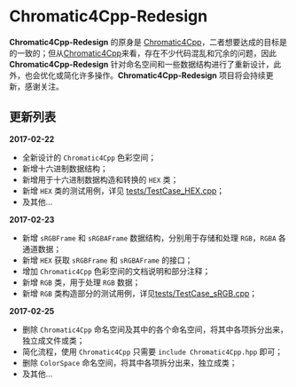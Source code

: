 # Chromatic4Cpp-Redesign
**Chromatic4Cpp-Redesign** 的原身是 [Chromatic4Cpp](https://github.com/DoooReyn/Chromatic4cpp)，二者想要达成的目标是的一致的；但从[Chromatic4Cpp](https://github.com/DoooReyn/Chromatic4cpp)来看，存在不少代码混乱和冗余的问题，因此 **Chromatic4Cpp-Redesign** 针对命名空间和一些数据结构进行了重新设计，此外，也会优化或简化许多操作。**Chromatic4Cpp-Redesign** 项目将会持续更新，感谢关注。

## 更新列表
**2017-02-22**
- 全新设计的 `Chromatic4Cpp` 色彩空间；
- 新增十六进制数据结构；
- 新增用于十六进制数据构造和转换的 `HEX` 类；
- 新增 `HEX` 类的测试用例，详见 [tests/TestCase_HEX.cpp](https://github.com/DoooReyn/Chromatic4Cpp-Redesign/blob/master/tests/TestCase_HEX.cpp)；
- 及其他...

**2017-02-23**
- 新增 `sRGBFrame` 和 `sRGBAFrame` 数据结构，分别用于存储和处理 `RGB`，`RGBA` 各通道数据；
- 新增 `HEX` 获取 `sRGBFrame` 和 `sRGBAFrame` 的接口；
- 增加 `Chromatic4Cpp` 色彩空间的文档说明和部分注释；
- 新增 `RGB` 类，用于处理 `RGB` 数据；
- 新增 `RGB` 类构造部分的测试用例，详见[tests/TestCase_sRGB.cpp](https://github.com/DoooReyn/Chromatic4Cpp-Redesign/blob/master/tests/TestCase_sRGB.cpp)；

**2017-02-25**
- 删除 `Chromatic4Cpp` 命名空间及其中的各个命名空间，将其中各项拆分出来，独立成文件或类；
- 简化流程，使用 `Chromatic4Cpp` 只需要 `include Chromatic4Cpp.hpp` 即可；
- 删除 `ColorSpace` 命名空间，将其中各项拆分出来，独立成类；
- 及其他...
